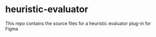# heuristic-evaluator
This repo contains the source files for a heuristic evaluator plug-in for Figma
